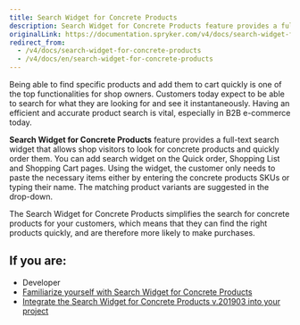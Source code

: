 ```yaml
---
title: Search Widget for Concrete Products
description: Search Widget for Concrete Products feature provides a full-text search widget that allows shop visitors to look for concrete products and quickly order them
originalLink: https://documentation.spryker.com/v4/docs/search-widget-for-concrete-products
redirect_from:
  - /v4/docs/search-widget-for-concrete-products
  - /v4/docs/en/search-widget-for-concrete-products
---
```


Being able to find specific products and add them to cart quickly is one of the top functionalities for shop owners. Customers today expect to be able to search for what they are looking for and see it instantaneously. Having an efficient and accurate product search is vital, especially in B2B e-commerce today.

**Search Widget for Concrete Products** feature provides a full-text search widget that allows shop visitors to look for concrete products and quickly order them. You can add search widget on the Quick order, Shopping List and Shopping Cart pages. Using the widget, the customer only needs to paste the necessary items either by entering the concrete products SKUs or typing their name. The matching product variants are suggested in the drop-down.

The Search Widget for Concrete Products simplifies the search for concrete products for your customers, which means that they can find the right products quickly, and are therefore more likely to make purchases.

## If you are:

<div class="mr-container">
    <div class="mr-list-container">
        <!-- col1 -->
        <div class="mr-col">
            <ul class="mr-list mr-list-green">
                <li class="mr-title">Developer</li>
                <li><a href="https://documentation.spryker.com/v4/docs/search-widget-for-concrete-producs-overview-201903" class="mr-link">Familiarize yourself with Search Widget for Concrete Products</a></li>
                <li><a href="https://documentation.spryker.com/v4/docs/product-feature-integration-201903" class="mr-link">Integrate the Search Widget for Concrete Products v.201903 into your project</a></li>
            </ul>
        </div>
    </div>
</div>
